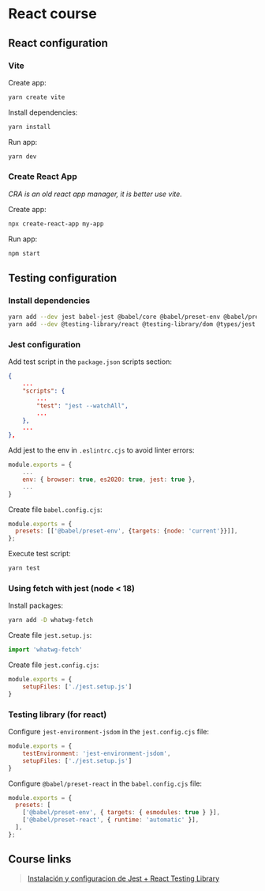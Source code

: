# React course

## React configuration

### Vite

Create app:

```bash
yarn create vite
```

Install dependencies:

```bash
yarn install
```

Run app:

```bash
yarn dev
```

### Create React App

*CRA is an old react app manager, it is better use vite.*

Create app:

```bash
npx create-react-app my-app
```

Run app:

```bash
npm start
```

## Testing configuration

### Install dependencies

```bash
yarn add --dev jest babel-jest @babel/core @babel/preset-env @babel/preset-react 
yarn add --dev @testing-library/react @testing-library/dom @types/jest jest-environment-jsdom
```

### Jest configuration

Add test script in the `package.json` scripts section:

```json
{
    ...
    "scripts": {
        ...
        "test": "jest --watchAll",
        ...
    },
    ...
},
```

Add jest to the env in `.eslintrc.cjs` to avoid linter errors:

```javascript
module.exports = {
    ...
    env: { browser: true, es2020: true, jest: true },
    ...
}
```

Create file `babel.config.cjs`:

```javascript
module.exports = {
  presets: [['@babel/preset-env', {targets: {node: 'current'}}]],
};
```

Execute test script:

```bash
yarn test
```

### Using fetch with jest (node < 18)

Install packages:

```bash
yarn add -D whatwg-fetch
```

Create file `jest.setup.js`:

```javascript
import 'whatwg-fetch'
```

Create file `jest.config.cjs`:

```javascript
module.exports = {
    setupFiles: ['./jest.setup.js']
}
```

### Testing library (for react)

Configure `jest-environment-jsdom` in the `jest.config.cjs` file:

```javascript
module.exports = {
    testEnvironment: 'jest-environment-jsdom',
    setupFiles: ['./jest.setup.js']
}
```

Configure `@babel/preset-react` in the `babel.config.cjs` file:

```javascript
module.exports = {
  presets: [
    ['@babel/preset-env', { targets: { esmodules: true } }],
    ['@babel/preset-react', { runtime: 'automatic' }],
  ],
};
```

## Course links

> [Instalación y configuracion de Jest + React Testing Library](https://gist.github.com/Klerith/ca7e57fae3c9ab92ad08baadc6c26177)
